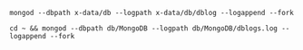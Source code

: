 `mongod --dbpath x-data/db --logpath x-data/db/dblog --logappend --fork`

`cd ~ && mongod --dbpath db/MongoDB --logpath db/MongoDB/dblogs.log --logappend --fork`
